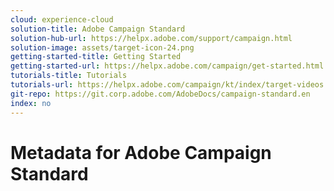 ```yaml
---
cloud: experience-cloud
solution-title: Adobe Campaign Standard
solution-hub-url: https://helpx.adobe.com/support/campaign.html
solution-image: assets/target-icon-24.png
getting-started-title: Getting Started
getting-started-url: https://helpx.adobe.com/campaign/get-started.html
tutorials-title: Tutorials
tutorials-url: https://helpx.adobe.com/campaign/kt/index/target-videos.html
git-repo: https://git.corp.adobe.com/AdobeDocs/campaign-standard.en
index: no
---
```


# Metadata for Adobe Campaign Standard